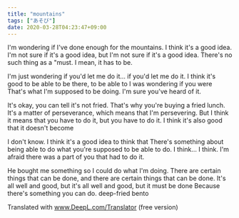 ```yaml
---
title: "mountains"
tags: ["あそび"]
date: 2020-03-28T04:23:47+09:00
---
```


I'm wondering if I've done enough for the mountains.
I think it's a good idea.
I'm not sure if it's a good idea, but I'm not sure if it's a good idea.
There's no such thing as a "must.
I mean, it has to be.

I'm just wondering if you'd let me do it... if you'd let me do it.
I think it's good to be able to be there, to be able to
I was wondering if you were
That's what I'm supposed to be doing.
I'm sure you've heard of it.

It's okay, you can tell it's not fried.
That's why you're buying a fried lunch.
It's a matter of perseverance, which means that I'm persevering.
But I think it means that you have to do it, but you have to do it.
I think it's also good that it doesn't become

I don't know.
I think it's a good idea to think that
There's something about being able to do what you're supposed to be able to do.
I think... I think.
I'm afraid there was a part of you that had to do it.

He bought me something so I could do what I'm doing.
There are certain things that can be done, and there are certain things that can be done.
It's all well and good, but it's all well and good, but it must be done
Because there's something you can do.
deep-fried bento

Translated with www.DeepL.com/Translator (free version)